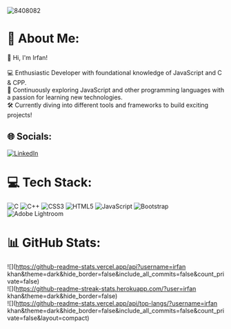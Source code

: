 
![8408082](https://github.com/user-attachments/assets/5b76d5a7-1645-459b-811b-eac2cef32711)

# 💫 About Me:
👋 Hi, I'm Irfan!<br><br>💻 Enthusiastic Developer with foundational knowledge of JavaScript and C & CPP.<br>🚀 Continuously exploring JavaScript and other programming languages with a passion for learning new technologies. <br>🛠 Currently diving into different tools and frameworks to build exciting projects!


## 🌐 Socials:
[![LinkedIn](https://img.shields.io/badge/LinkedIn-%230077B5.svg?logo=linkedin&logoColor=white)](https://linkedin.com/in/https://www.linkedin.com/in/irfan-khan-58b415308?utm_source=share&utm_campaign=share_via&utm_content=profile&utm_medium=android_app) 

# 💻 Tech Stack:
![C](https://img.shields.io/badge/c-%2300599C.svg?style=for-the-badge&logo=c&logoColor=white) ![C++](https://img.shields.io/badge/c++-%2300599C.svg?style=for-the-badge&logo=c%2B%2B&logoColor=white) ![CSS3](https://img.shields.io/badge/css3-%231572B6.svg?style=for-the-badge&logo=css3&logoColor=white) ![HTML5](https://img.shields.io/badge/html5-%23E34F26.svg?style=for-the-badge&logo=html5&logoColor=white) ![JavaScript](https://img.shields.io/badge/javascript-%23323330.svg?style=for-the-badge&logo=javascript&logoColor=%23F7DF1E) ![Bootstrap](https://img.shields.io/badge/bootstrap-%238511FA.svg?style=for-the-badge&logo=bootstrap&logoColor=white) ![Adobe Lightroom](https://img.shields.io/badge/Adobe%20Lightroom-31A8FF.svg?style=for-the-badge&logo=Adobe%20Lightroom&logoColor=white)
# 📊 GitHub Stats:
![](https://github-readme-stats.vercel.app/api?username=irfan khan&theme=dark&hide_border=false&include_all_commits=false&count_private=false)<br/>
![](https://github-readme-streak-stats.herokuapp.com/?user=irfan khan&theme=dark&hide_border=false)<br/>
![](https://github-readme-stats.vercel.app/api/top-langs/?username=irfan khan&theme=dark&hide_border=false&include_all_commits=false&count_private=false&layout=compact)

<!-- Proudly created with GPRM ( https://gprm.itsvg.in ) -->
